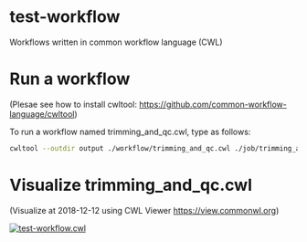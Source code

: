 # test-workflow

Workflows written in common workflow language (CWL)

# Run a workflow

(Plesae see how to install cwltool: https://github.com/common-workflow-language/cwltool)

To run a workflow named trimming_and_qc.cwl, type as follows:

```bash
cwltool --outdir output ./workflow/trimming_and_qc.cwl ./job/trimming_and_qc_job.cwl
```

# Visualize trimming_and_qc.cwl

(Visualize at 2018-12-12 using CWL Viewer https://view.commonwl.org)

[![test-workflow.cwl](https://github.com/hacchy1983/CWL-workflows/blob/images/graph.png "test-workflow.cwl")](https://view.commonwl.org/workflows/github.com/hacchy1983/CWL-workflows/blob/master/Workflows/test-workflow.cwl)
